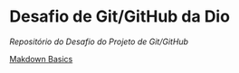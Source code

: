 # Desafio de Git/GitHub da Dio
_Repositório do Desafio do Projeto de Git/GitHub_

[Makdown Basics](https://www.markdownguide.org/basic-syntax/)
